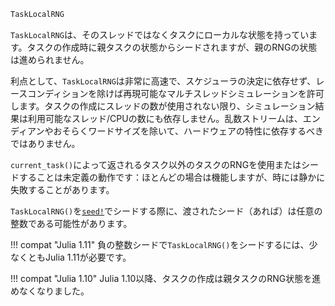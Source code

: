 ```julia
TaskLocalRNG
```

`TaskLocalRNG`は、そのスレッドではなくタスクにローカルな状態を持っています。タスクの作成時に親タスクの状態からシードされますが、親のRNGの状態は進められません。

利点として、`TaskLocalRNG`は非常に高速で、スケジューラの決定に依存せず、レースコンディションを除けば再現可能なマルチスレッドシミュレーションを許可します。タスクの作成にスレッドの数が使用されない限り、シミュレーション結果は利用可能なスレッド/CPUの数にも依存しません。乱数ストリームは、エンディアンやおそらくワードサイズを除いて、ハードウェアの特性に依存するべきではありません。

`current_task()`によって返されるタスク以外のタスクのRNGを使用またはシードすることは未定義の動作です：ほとんどの場合は機能しますが、時には静かに失敗することがあります。

`TaskLocalRNG()`を[`seed!`](@ref)でシードする際に、渡されたシード（あれば）は任意の整数である可能性があります。

!!! compat "Julia 1.11"
    負の整数シードで`TaskLocalRNG()`をシードするには、少なくともJulia 1.11が必要です。


!!! compat "Julia 1.10"
    Julia 1.10以降、タスクの作成は親タスクのRNG状態を進めなくなりました。

